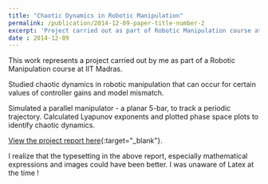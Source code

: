 ```yaml
---
title: "Chaotic Dynamics in Robotic Manipulation"
permalink: /publication/2014-12-09-paper-title-number-2
excerpt: 'Project carried out as part of Robotic Manipulation course at IIT Madras.'
date : 2014-12-09
---
```

This work represents a project carried out by me as part of a Robotic Manipulation course at IIT Madras.

Studied chaotic dynamics in robotic manipulation that can occur for certain values of controller gains and model mismatch.

Simulated a parallel manipulator - a planar 5-bar, to track a periodic trajectory. Calculated Lyapunov exponents and plotted phase space plots to identify chaotic dynamics.

[View the project report here](http://adi3e08.github.io/files/Project_Report_1.pdf){:target="_blank"}.

I realize that the typesetting in the above report, especially mathematical expressions and images could have been better. I was unaware of Latex at the time ! 
